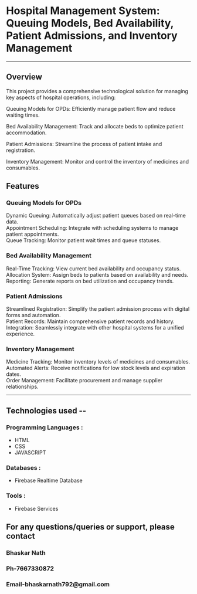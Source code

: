 <h1>Hospital Management System: Queuing Models, Bed Availability, Patient Admissions, and Inventory Management</h1>
<hr/>

<h2>Overview</h2>


This project provides a comprehensive technological solution for managing key aspects of hospital operations, including:

<p>Queuing Models for OPDs: Efficiently manage patient flow and reduce waiting times.</p>
<p>Bed Availability Management: Track and allocate beds to optimize patient accommodation.</p>
<p>Patient Admissions: Streamline the process of patient intake and registration.</p>
<p>Inventory Management: Monitor and control the inventory of medicines and consumables.</p>

<h2>Features</h2>


<h3>Queuing Models for OPDs</h3>

Dynamic Queuing: Automatically adjust patient queues based on real-time data.<br/>
Appointment Scheduling: Integrate with scheduling systems to manage patient appointments.<br/>
Queue Tracking: Monitor patient wait times and queue statuses.

<h3>Bed Availability Management</h3>

Real-Time Tracking: View current bed availability and occupancy status.<br/>
Allocation System: Assign beds to patients based on availability and needs.<br/>
Reporting: Generate reports on bed utilization and occupancy trends.

<h3>Patient Admissions</h3>

Streamlined Registration: Simplify the patient admission process with digital forms and automation.<br/>
Patient Records: Maintain comprehensive patient records and history.<br/>
Integration: Seamlessly integrate with other hospital systems for a unified experience.

<h3>Inventory Management</h3>

Medicine Tracking: Monitor inventory levels of medicines and consumables.<br/>
Automated Alerts: Receive notifications for low stock levels and expiration dates.<br/>
Order Management: Facilitate procurement and manage supplier relationships.
<hr/>

<h2>Technologies used -- </h2>
<h3>Programming Languages : </h3>
<ul>
 <li>HTML</li>
 <li>CSS</li>
 <li>JAVASCRIPT</li>
</ul>
<h3>Databases : </h3>
<ul>
 <li>Firebase Realtime Database</li>
</ul>
<h3>Tools :</h3>
<ul>
 <li>Firebase Services</li>
</ul>


<h2>For any questions/queries or support, please contact</h2>
 <h3>Bhaskar Nath</h3>
 <h3>Ph-7667330872</h3>
 <h3>Email-bhaskarnath792@gmail.com</h3>
